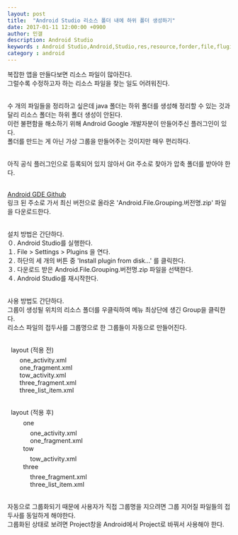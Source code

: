 ```yaml
---
layout: post
title:  "Android Studio 리소스 폴더 내에 하위 폴더 생성하기"
date: 2017-01-11 12:00:00 +0900
author: 민갤
description: Android Studio 
keywords : Android Studio,Android,Studio,res,resource,forder,file,flugins,group
category : android
---
```



복잡한 앱을 만들다보면 리소스 파일이 많아진다.<br>
그럴수록 수정하고자 하는 리소스 파일을 찾는 일도 어려워진다.<br>
<br>

수 개의 파일들을 정리하고 싶은데 java 폴더는 하위 폴더를 생성해 정리할 수 있는 것과 달리 리소스 폴더는 하위 폴더 생성이 안된다.<br>
이런 불편함을 해소하기 위해 Android Google 개발자분이 만들어주신 플러그인이 있다.<br>
폴더를 만드는 게 아닌 가상 그룹을 만들어주는 것이지만 매우 편리하다.<br>
<br>

아직 공식 플러그인으로 등록되어 있지 않아서 Git 주소로 찾아가 압축 폴더를 받아야 한다.<br>
<br>

[Android GDE Github]<br>
링크 된 주소로 가서 최신 버전으로 올라온 '<span class="blue">Android.File.Grouping.버전명.zip</span>' 파일을 다운로드한다.<br>
<br>

설치 방법은 간단하다.<br>
０. Android Studio를 실행한다.<br>
１. <span class="blue">File > Settings > Plugins</span> 을 연다.<br>
２. 하단의 세 개의 버튼 중 '<span class="blue">Install plugin from disk...</span>' 를 클릭한다.<br>
３. 다운로드 받은 Android.File.Grouping.버전명.zip 파일을 선택한다.<br>
４. Android Studio를 재시작한다.<br>
<br>

사용 방법도 간단하다.<br>
그룹이 생성될 위치의 리소스 폴더를 <span class="blue">우클릭</span>하여 메뉴 최상단에 생긴 <span class="blue">Group</span>을 클릭한다.<br>
리소스 파일의 <span class="red">접두사</span>를 그룹명으로 한 그룹들이 자동으로 만들어진다.<br>
<br>

&nbsp;&#149; <span class="blue">layout</span> (적용 전)<br>
&nbsp;&nbsp;&nbsp;&nbsp;&nbsp;&nbsp;	one_activity.xml<br>
&nbsp;&nbsp;&nbsp;&nbsp;&nbsp;&nbsp;	one_fragment.xml<br>
&nbsp;&nbsp;&nbsp;&nbsp;&nbsp;&nbsp;	tow_activity.xml<br>
&nbsp;&nbsp;&nbsp;&nbsp;&nbsp;&nbsp;	three_fragment.xml<br>
&nbsp;&nbsp;&nbsp;&nbsp;&nbsp;&nbsp;	three_list_item.xml<br>
<br>

&nbsp;&#149; <span class="blue">layout</span> (적용 후)<br>
&nbsp;&nbsp;&nbsp;&nbsp;&nbsp;&nbsp;&#149;&nbsp;&nbsp;	<span class="red">one </span><br>
&nbsp;&nbsp;&nbsp;&nbsp;&nbsp;&nbsp;&nbsp;&nbsp;&nbsp;&nbsp;&nbsp;&nbsp;	one_activity.xml<br>
&nbsp;&nbsp;&nbsp;&nbsp;&nbsp;&nbsp;&nbsp;&nbsp;&nbsp;&nbsp;&nbsp;&nbsp;	one_fragment.xml <br>
&nbsp;&nbsp;&nbsp;&nbsp;&nbsp;&nbsp;&#149;&nbsp;&nbsp;	<span class="red">tow</span> <br>
&nbsp;&nbsp;&nbsp;&nbsp;&nbsp;&nbsp;&nbsp;&nbsp;&nbsp;&nbsp;&nbsp;&nbsp;	tow_activity.xml <br>
&nbsp;&nbsp;&nbsp;&nbsp;&nbsp;&nbsp;&#149;&nbsp;&nbsp;	<span class="red">three</span> <br>
&nbsp;&nbsp;&nbsp;&nbsp;&nbsp;&nbsp;&nbsp;&nbsp;&nbsp;&nbsp;&nbsp;&nbsp;	three_fragment.xml<br>
&nbsp;&nbsp;&nbsp;&nbsp;&nbsp;&nbsp;&nbsp;&nbsp;&nbsp;&nbsp;&nbsp;&nbsp;	three_list_item.xml <br>
<br>

자동으로 그룹화되기 때문에 사용자가 직접 그룹명을 지으려면 그룹 지어질 파일들의 접두사를 동일하게 해야한다.<br>
그룹화된 상태로 보려면 Project창을 Android에서 Project로 바꿔서 사용해야 한다.



[Android GDE Github]: https://github.com/dmytrodanylyk/folding-plugin/releases